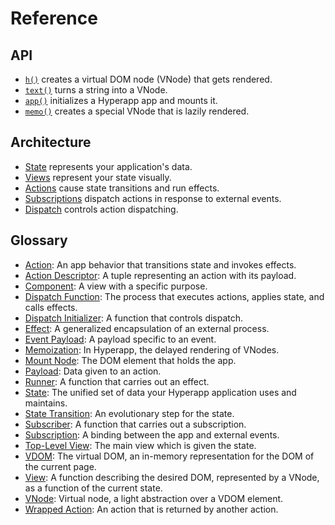 # Reference

## API

- [`h()`](api/h.md) creates a virtual DOM node (VNode) that gets rendered.
- [`text()`](api/text.md) turns a string into a VNode.
- [`app()`](api/app.md) initializes a Hyperapp app and mounts it.
- [`memo()`](api/memo.md) creates a special VNode that is lazily rendered.

## Architecture

- [State](architecture/state.md) represents your application's data.
- [Views](architecture/views.md) represent your state visually.
- [Actions](architecture/actions.md) cause state transitions and run effects.
- [Subscriptions](architecture/subscriptions.md) dispatch actions in response to external events.
- [Dispatch](architecture/dispatch.md) controls action dispatching.

<h2 title="“I’d like to think of browsing the glossary as flipping pages in a book. I can go anywhere instantly and learn whatever suits my fancy.” ―@icylace">Glossary</h2>

- [Action](architecture/actions.md): An app behavior that transitions state and invokes effects.
- [Action Descriptor](architecture/actions.md#payloads): A tuple representing an action with its payload.
- [Component](architecture/views.md#components): A view with a specific purpose.
- [Dispatch Function](architecture/dispatch.md#dispatch): The process that executes actions, applies state, and calls effects.
- [Dispatch Initializer](architecture/dispatch.md#dispatch-initializer): A function that controls dispatch.
- [Effect](architecture/actions.md#effects): A generalized encapsulation of an external process.
- [Event Payload](architecture/actions.md#event-payloads): A payload specific to an event.
- [Memoization](architecture/views.md#memoization): In Hyperapp, the delayed rendering of VNodes.
- [Mount Node](api/app.md#node): The DOM element that holds the app.
- [Payload](architecture/actions.md#payloads): Data given to an action.
- [Runner](architecture/actions.md#runners): A function that carries out an effect.
- [State](architecture/state.md): The unified set of data your Hyperapp application uses and maintains.
- [State Transition](architecture/state.md#state-transitions): An evolutionary step for the state.
- [Subscriber](architecture/subscriptions.md#subscribers): A function that carries out a subscription.
- [Subscription](architecture/subscriptions.md): A binding between the app and external events.
- [Top-Level View](architecture/views.md#top-level-view): The main view which is given the state.
- [VDOM](architecture/views.md#virtual-dom): The virtual DOM, an in-memory representation for the DOM of the current page.
- [View](architecture/views.md): A function describing the desired DOM, represented by a VNode, as a function of the current state.
- [VNode](architecture/views.md#virtual-dom): Virtual node, a light abstraction over a VDOM element.
- [Wrapped Action](architecture/actions.md#wrapped-actions): An action that is returned by another action.
